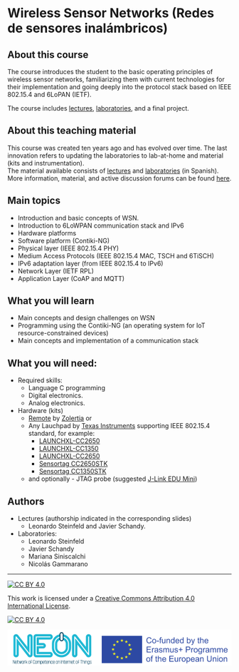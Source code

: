 # Wireless Sensor Networks (Redes de sensores inalámbricos)
## About this course
The course introduces the student to the basic operating principles of wireless sensor networks, familiarizing them with current technologies for their implementation and going deeply into the protocol stack based on IEEE 802.15.4 and 6LoPAN (IETF).

The course includes [lectures](slides/README.md), [laboratories](labs/README.md), and a final project.

## About this teaching material
This course was created ten years ago and has evolved over time.
The last innovation refers to updating the laboratories to lab-at-home and material (kits and instrumentation).  
The material available consists of [lectures](slides/README.md) and [laboratories](labs/README.md) (in Spanish).
More information, material, and active discussion forums can be found [here](https://eva.fing.edu.uy/course/view.php?name=rsi).

## Main topics
* Introduction and basic concepts of WSN.
* Introduction to 6LoWPAN communication stack and IPv6
* Hardware platforms
* Software platform (Contiki-NG)
* Physical layer (IEEE 802.15.4 PHY)
* Medium Access Protocols (IEEE 802.15.4 MAC, TSCH and 6TiSCH)
* IPv6 adaptation layer (from IEEE 802.15.4 to IPv6)
* Network Layer (IETF RPL)
* Application Layer (CoAP and MQTT)

## What you will learn
* Main concepts and design challenges on WSN
* Programming using the Contiki-NG (an operating system for IoT resource-constrained devices)
* Main concepts and implementation of a communication stack

## What you will need:
* Required skills:
    - Language C programming
    - Digital electronics. 
    - Analog electronics. 
* Hardware (kits)
   - [Remote](https://zolertia.io/product/re-mote/) by [Zolertia](https://zolertia.io) or
   - Any Lauchpad by [Texas Instruments](https://www.ti.com/) supporting IEEE 802.15.4 standard, for example:
      -  [LAUNCHXL-CC2650](https://www.ti.com/tool/LAUNCHXL-CC2650)
      -  [LAUNCHXL-CC1350](https://www.ti.com/tool/LAUNCHXL-CC1350)
      -  [LAUNCHXL-CC2650](https://www.ti.com/tool/LAUNCHXL-CC2650)
      -  [Sensortag CC2650STK](https://www.ti.com/tool/CC2650STK)
      -  [Sensortag CC1350STK](https://www.ti.com/tool/CC1350STK)
    -  and optionally
      -  JTAG probe (suggested [J-Link EDU Mini](https://www.segger.com/products/debug-probes/j-link/models/j-link-edu-mini/))
## Authors
* Lectures (authorship indicated in the corresponding slides)
  - Leonardo Steinfeld and Javier Schandy.
* Laboratories:
   - Leonardo Steinfeld
   - Javier Schandy
   - Mariana Siniscalchi
   - Nicolás Gammarano

***
[![CC BY 4.0][cc-by-shield]][cc-by]

This work is licensed under a
[Creative Commons Attribution 4.0 International License][cc-by].

[![CC BY 4.0][cc-by-image]][cc-by]

[cc-by]: http://creativecommons.org/licenses/by/4.0/
[cc-by-image]: https://i.creativecommons.org/l/by/4.0/88x31.png
[cc-by-shield]: https://img.shields.io/badge/License-CC%20BY%204.0-lightgrey.svg
![logo_neon_erasmus](https://github.com/neon-iot/iotprogramming/blob/main/images/BannerSupportErasmus.png)

